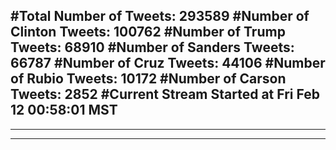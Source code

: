 #Total Number of Tweets: 293589 
#Number of Clinton Tweets: 100762
#Number of Trump Tweets: 68910
#Number of Sanders Tweets: 66787
#Number of Cruz Tweets: 44106
#Number of Rubio Tweets: 10172
#Number of Carson Tweets: 2852
#Current Stream Started at Fri Feb 12 00:58:01 MST
---
---
---
